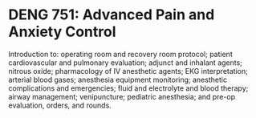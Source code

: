 # DENG 751: Advanced Pain and Anxiety Control

Introduction to: operating room and recovery room protocol; patient cardiovascular and pulmonary evaluation; adjunct and inhalant agents; nitrous oxide; pharmacology of IV anesthetic agents; EKG interpretation; arterial blood gases; anesthesia equipment monitoring; anesthetic complications and emergencies; fluid and electrolyte and blood therapy; airway management; venipuncture; pediatric anesthesia; and pre-op evaluation, orders, and rounds.
